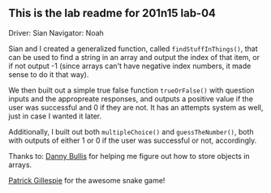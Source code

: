 ## This is the lab readme for 201n15 lab-04
Driver: Sian
Navigator: Noah

Sian and I created a generalized function, called `findStuffInThings()`, that can be used to find a string in an array and output the index of that item, or if not output -1 (since arrays can't have negative index numbers, it made sense to do it that way).

We then built out a simple true false function `trueOrFalse()` with question inputs and the appropreate responses, and outputs a positive value if the user was successful and 0 if they are not. It has an attempts system as well, just in case I wanted it later.

Additionally, I built out both `multipleChoice()` and `guessTheNumber()`, both with outputs of either 1 or 0 if the user was successful or not, accordingly.

Thanks to:
[Danny Bullis](https://stackoverflow.com/questions/37077617/javascript-store-multiple-objects-in-array-and-access-their-properties-via) for helping me figure out how to store objects in arrays.

[Patrick Gillespie](http://patorjk.com/)
for the awesome snake game!


